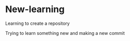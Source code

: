# New-learning
Learning to create a repository

Trying to learn something new and making a new commit
